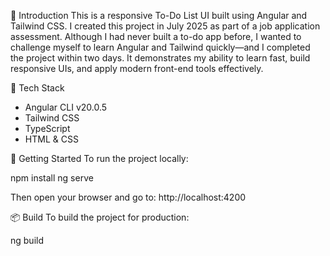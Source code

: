📌 Introduction
This is a responsive To-Do List UI built using Angular and Tailwind CSS. I created this project in July 2025 as part of a job application assessment. Although I had never built a to-do app before, I wanted to challenge myself to learn Angular and Tailwind quickly—and I completed the project within two days. It demonstrates my ability to learn fast, build responsive UIs, and apply modern front-end tools effectively.

🚀 Tech Stack
- Angular CLI v20.0.5
- Tailwind CSS
- TypeScript
- HTML & CSS

🔧 Getting Started
To run the project locally:

npm install
ng serve

Then open your browser and go to:
http://localhost:4200

📦 Build
To build the project for production:

ng build

